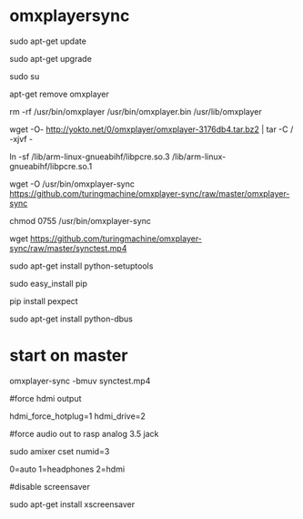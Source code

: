 # omxplayersync

sudo apt-get update

sudo apt-get upgrade

sudo su

apt-get remove omxplayer

rm -rf /usr/bin/omxplayer /usr/bin/omxplayer.bin /usr/lib/omxplayer

wget -O- http://yokto.net/0/omxplayer/omxplayer-3176db4.tar.bz2 | tar -C / -xjvf -

ln -sf /lib/arm-linux-gnueabihf/libpcre.so.3 /lib/arm-linux-gnueabihf/libpcre.so.1

wget -O /usr/bin/omxplayer-sync https://github.com/turingmachine/omxplayer-sync/raw/master/omxplayer-sync

chmod 0755 /usr/bin/omxplayer-sync

wget https://github.com/turingmachine/omxplayer-sync/raw/master/synctest.mp4


sudo apt-get install python-setuptools

sudo easy_install pip

pip install pexpect

sudo apt-get install python-dbus


# start on master

omxplayer-sync -bmuv synctest.mp4


#force hdmi output

 hdmi_force_hotplug=1
 hdmi_drive=2
 
 #force audio out to rasp analog 3.5 jack
 
 sudo amixer cset numid=3 <output>

0=auto
1=headphones
2=hdmi

#disable screensaver

sudo apt-get install xscreensaver
